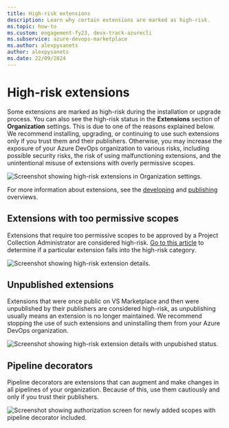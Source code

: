 ```yaml
---
title: High-risk extensions
description: Learn why certain extensions are marked as high-risk.
ms.topic: how-to
ms.custom: engagement-fy23, devx-track-azurecli
ms.subservice: azure-devops-marketplace
ms.author: alexpysanets
author: alexpysanets
ms.date: 22/09/2024
---
```


# High-risk extensions

Some extensions are marked as high-risk during the installation or upgrade process. You can also see the high-risk status in the **Extensions** section of **Organization** settings. This is due to one of the reasons explained below. We recommend installing, upgrading, or continuing to use such extensions only if you trust them and their publishers. Otherwise, you may increase the exposure of your Azure DevOps organization to various risks, including possible security risks, the risk of using malfunctioning extensions, and the unintentional misuse of extensions with overly permissive scopes.

![Screenshot showing high-risk extensions in Organization settings.](media/high-risk-extensions-in-org-settings.png)  
  
For more information about extensions, see the [developing](../extend/overview.md) and [publishing](../extend/publish/overview.md) overviews.

## Extensions with too permissive scopes

Extensions that require too permissive scopes to be approved by a Project Collection Administrator are considered high-risk. [Go to this article](../extend/develop/manifest.md) to determine if a particular extension falls into the high-risk category.

![Screenshot showing high-risk extension details.](media/high-risk-extension-details.png)

## Unpublished extensions

Extensions that were once public on VS Marketplace and then were unpublished by their publishers are considered high-risk, as unpublishing usually means an extension is no longer maintained. We recommend stopping the use of such extensions and uninstalling them from your Azure DevOps organization.

![Screenshot showing high-risk extension details with unpubished status.](media/high-risk-extension-details-unpublished.png)

## Pipeline decorators

Pipeline decorators are extensions that can augment and make changes in all pipelines of your organization. Because of this, use them cautiously and only if you trust their publishers.

![Screenshot showing authorization screen for newly added scopes with pipeline decorator included.](media/high-risk-extensions-pipeline-decorator.png)
